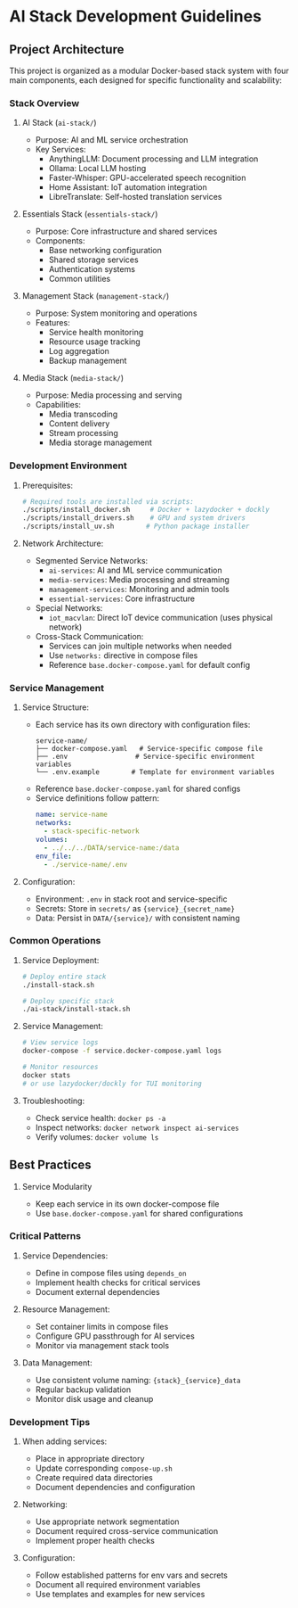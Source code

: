 # AI Stack Development Guidelines

## Project Architecture

This project is organized as a modular Docker-based stack system with four main components, each designed for specific functionality and scalability:

### Stack Overview

1. AI Stack (`ai-stack/`)
   - Purpose: AI and ML service orchestration
   - Key Services:
     - AnythingLLM: Document processing and LLM integration
     - Ollama: Local LLM hosting
     - Faster-Whisper: GPU-accelerated speech recognition
     - Home Assistant: IoT automation integration
     - LibreTranslate: Self-hosted translation services

2. Essentials Stack (`essentials-stack/`)
   - Purpose: Core infrastructure and shared services
   - Components:
     - Base networking configuration
     - Shared storage services
     - Authentication systems
     - Common utilities

3. Management Stack (`management-stack/`)
   - Purpose: System monitoring and operations
   - Features:
     - Service health monitoring
     - Resource usage tracking
     - Log aggregation
     - Backup management

4. Media Stack (`media-stack/`)
   - Purpose: Media processing and serving
   - Capabilities:
     - Media transcoding
     - Content delivery
     - Stream processing
     - Media storage management

### Development Environment

1. Prerequisites:
   ```bash
   # Required tools are installed via scripts:
   ./scripts/install_docker.sh     # Docker + lazydocker + dockly
   ./scripts/install_drivers.sh    # GPU and system drivers
   ./scripts/install_uv.sh        # Python package installer
   ```

2. Network Architecture:
   - Segmented Service Networks:
     - `ai-services`: AI and ML service communication
     - `media-services`: Media processing and streaming
     - `management-services`: Monitoring and admin tools
     - `essential-services`: Core infrastructure
   - Special Networks:
     - `iot_macvlan`: Direct IoT device communication (uses physical network)
   - Cross-Stack Communication:
     - Services can join multiple networks when needed
     - Use `networks:` directive in compose files
     - Reference `base.docker-compose.yaml` for default config

### Service Management

1. Service Structure:
   - Each service has its own directory with configuration files:
     ```
     service-name/
     ├── docker-compose.yaml   # Service-specific compose file
     ├── .env                 # Service-specific environment variables
     └── .env.example        # Template for environment variables
     ```
   - Reference `base.docker-compose.yaml` for shared configs
   - Service definitions follow pattern:
     ```yaml
     name: service-name
     networks:
       - stack-specific-network
     volumes:
       - ../../../DATA/service-name:/data
     env_file:
       - ./service-name/.env
     ```

2. Configuration:
   - Environment: `.env` in stack root and service-specific
   - Secrets: Store in `secrets/` as `{service}_{secret_name}`
   - Data: Persist in `DATA/{service}/` with consistent naming

### Common Operations

1. Service Deployment:
   ```bash
   # Deploy entire stack
   ./install-stack.sh
   
   # Deploy specific stack
   ./ai-stack/install-stack.sh
   ```

2. Service Management:
   ```bash
   # View service logs
   docker-compose -f service.docker-compose.yaml logs
   
   # Monitor resources
   docker stats
   # or use lazydocker/dockly for TUI monitoring
   ```

3. Troubleshooting:
   - Check service health: `docker ps -a`
   - Inspect networks: `docker network inspect ai-services`
   - Verify volumes: `docker volume ls`

## Best Practices

1. Service Modularity

   - Keep each service in its own docker-compose file
   - Use `base.docker-compose.yaml` for shared configurations

### Critical Patterns

1. Service Dependencies:
   - Define in compose files using `depends_on`
   - Implement health checks for critical services
   - Document external dependencies

2. Resource Management:
   - Set container limits in compose files
   - Configure GPU passthrough for AI services
   - Monitor via management stack tools

3. Data Management:
   - Use consistent volume naming: `{stack}_{service}_data`
   - Regular backup validation
   - Monitor disk usage and cleanup

### Development Tips

1. When adding services:
   - Place in appropriate directory
   - Update corresponding `compose-up.sh`
   - Create required data directories
   - Document dependencies and configuration

2. Networking:
   - Use appropriate network segmentation
   - Document required cross-service communication
   - Implement proper health checks

3. Configuration:
   - Follow established patterns for env vars and secrets
   - Document all required environment variables
   - Use templates and examples for new services